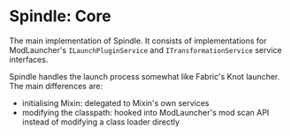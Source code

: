 # Spindle: Core

The main implementation of Spindle. It consists of implementations for ModLauncher's
`ILaunchPluginService` and `ITransformationService` service interfaces.

Spindle handles the launch process somewhat like Fabric's Knot launcher.
The main differences are:
- initialising Mixin: delegated to Mixin's own services
- modifying the classpath: hooked into ModLauncher's mod scan API instead of modifying a class loader directly
